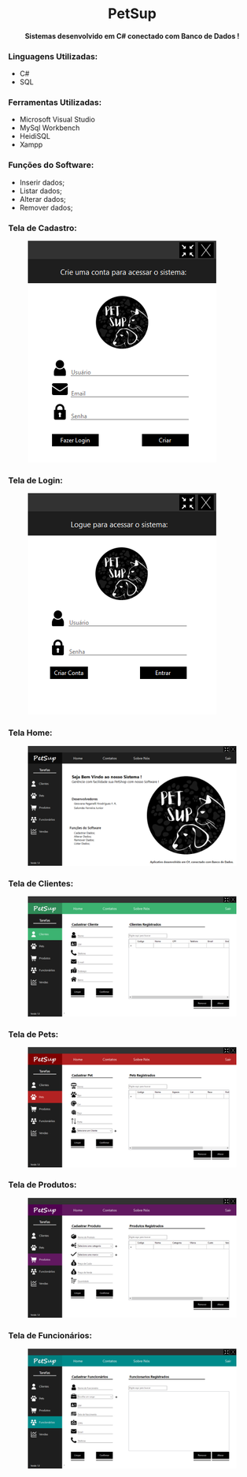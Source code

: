 <h1 align="center">PetSup</h1>
<h4 align='center'>Sistemas desenvolvido em C# conectado com Banco de Dados !</h2>

### Linguagens Utilizadas:
* C#
* SQL

### Ferramentas Utilizadas:
* Microsoft Visual Studio
* MySql Workbench
* HeidiSQL
* Xampp

### Funções do Software:
* Inserir dados;
* Listar dados;
* Alterar dados;
* Remover dados;

### Tela de Cadastro:

<figure>
  <img src="https://raw.githubusercontent.com/5alomao/PetSup/main/SistemaPetShop/images/imgSoftware/TelaCadastro.PNG" alt="Cadastro">
</figure>

### Tela de Login:

<figure>
  <img src="https://raw.githubusercontent.com/5alomao/PetSup/main/SistemaPetShop/images/imgSoftware/TelaLogin.PNG" alt="Login">
</figure>

### Tela Home:

<figure>
  <img src="https://github.com/5alomao/PetSup/blob/main/SistemaPetShop/images/imgSoftware/TelaHome.PNG?raw=true" alt="Home">
</figure>

### Tela de Clientes:

<figure>
  <img src="https://raw.githubusercontent.com/5alomao/PetSup/main/SistemaPetShop/images/imgSoftware/TelaCliente.PNG" alt="Cliente">
</figure>

### Tela de Pets:

<figure>
  <img src="https://github.com/5alomao/PetSup/blob/main/SistemaPetShop/images/imgSoftware/TelaPet.PNG?raw=true" alt="Pet">
</figure>

### Tela de Produtos:

<figure>
  <img src="https://raw.githubusercontent.com/5alomao/PetSup/main/SistemaPetShop/images/imgSoftware/TelaProdutos.PNG" alt="Produto">
</figure>

### Tela de Funcionários:

<figure>
  <img src="https://raw.githubusercontent.com/5alomao/PetSup/main/SistemaPetShop/images/imgSoftware/TelaFuncionario.PNG" alt="Funcionario">
</figure>



